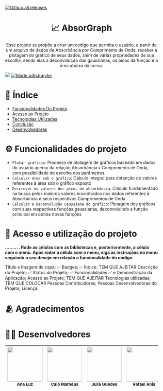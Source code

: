 [![Github all releases](https://img.shields.io/github/downloads/Naereen/StrapDown.js/total.svg)](https://GitHub.com/Naereen/StrapDown.js/releases/) 


<h1 align="center">
    📈 AbsorGraph  </a>
</h1>
<p align="center"> Esse projeto se propõe a criar um codígo que permita o usuário, a partir de um arquivo de dados de Absorbância por Comprimento de Onda, receber a plotagem do gráfico de seus dados, além de várias propriedades de sua escolha, sendo elas a deconvolução das gaussianas, os picos da função e a área abaixo da curva.</p>

<img loading="lazy" src="http://img.shields.io/static/v1?label=STATUS&message=EM%20DESENVOLVIMENTO&color=GREEN&style=for-the-badge"/>  [![Made withJupyter](https://img.shields.io/badge/Made%20with-Jupyter-orange?style=for-the-badge&logo=Jupyter)](https://jupyter.org/try) 


#  📌 Índice
* [Funcionalidades Do Projeto](#-⚙️-Funcionalidades-do-projeto)
* [Acesso ao Projeto](#acesso-ao-projeto)
* [Tecnologias Utilizadas](#tecnologias-utilizadas)
* [Conclusão](#conclusão)
* [Desenvolvedores]()

# ⚙️ Funcionalidades do projeto

- `Plotar gráficos`: Processo de plotagem de gráficos baseado em dados do usuário acerca da relação Absorbância x Comprimento de Onda, com possibilidade de escolha dos parâmetros.
- `Calcular área sob o gráfico`: Cálculo integral para obtenção de valores referentes à área sob o gráfico exposto 
- `Descrever os valores dos picos de absorbância`: Cálculo fundamentado na busca pelos maiores valores encontrados nos dados referentes à Absorbância e seus respectivos Comprimentos de Onda 
- `Calcular a Deconvolução Gaussiana do gráfico`: Plotagem dos gráficos com suas respectivas funções gaussianas, deconvoluindo a função principal em outras novas funções 

# 📁 Acesso e utilização do projeto 

**......... . Rode as células com as bibliotecas e, posteriormente, a célula com o menu. Após rodar a célula com o menu, siga as instruções no menu seguindo o seu desejo em relação a funcionalidade do código**

Título e Imagem de capa; ✅
Badges; ✅
Índice; TEM QUE AJEITAR
Descrição do Projeto; ✅
Status do Projeto; ✅
Funcionalidades ✅ e Demonstração da Aplicação; 
Acesso ao Projeto; TEM QUE AJEITAR 
Tecnologias utilizadas; TEM QUE COLOCAR
Pessoas Contribuidoras; 
Pessoas Desenvolvedoras do Projeto; 
Licença. 

# 🫂 Agradecimentos

# 👨‍💻 Desenvolvedores

| [<img loading="lazy" src="" width=115><br><sub>Ana Luz </sub>](https://github.com/LuzMendes) |  [<img loading="lazy" src="" width=115><br><sub>Caio Matheus</sub>](https://github.com/Caiomld) |  [<img loading="lazy" src="" width=115><br><sub>Julia Guedes</sub>](https://github.com/JuliaGuedesASantos) |  [<img loading="lazy" src="" width=115><br><sub>Rafael Anis</sub>](https://github.com/RafaelShaikhzadeh) |
| :---: | :---: | :---: | :---: |
